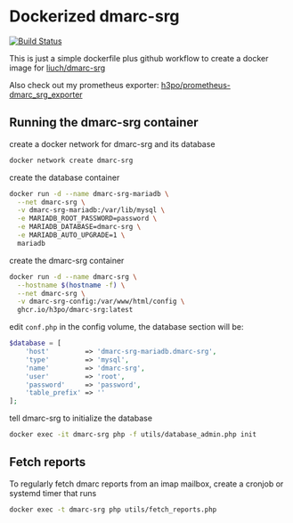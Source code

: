 # Dockerized dmarc-srg

[![Build Status](https://github.com/h3po/docker-dmarc-srg/actions/workflows/docker-image.yml/badge.svg)](https://github.com/h3po/docker-dmarc-srg/actions/workflows/docker-image.yml)

This is just a simple dockerfile plus github workflow to create a docker image for [liuch/dmarc-srg](https://github.com/liuch/dmarc-srg)  

Also check out my prometheus exporter: [h3po/prometheus-dmarc_srg_exporter](https://github.com/h3po/prometheus-dmarc_srg_exporter)

## Running the dmarc-srg container

create a docker network for dmarc-srg and its database
```bash
docker network create dmarc-srg
```

create the database container
```bash
docker run -d --name dmarc-srg-mariadb \
  --net dmarc-srg \
  -v dmarc-srg-mariadb:/var/lib/mysql \
  -e MARIADB_ROOT_PASSWORD=password \
  -e MARIADB_DATABASE=dmarc-srg \
  -e MARIADB_AUTO_UPGRADE=1 \
  mariadb
```

create the dmarc-srg container
```bash
docker run -d --name dmarc-srg \
  --hostname $(hostname -f) \
  --net dmarc-srg \
  -v dmarc-srg-config:/var/www/html/config \
  ghcr.io/h3po/dmarc-srg:latest
```

edit `conf.php` in the config volume, the database section will be:
```php
$database = [
    'host'         => 'dmarc-srg-mariadb.dmarc-srg',
    'type'         => 'mysql',
    'name'         => 'dmarc-srg',
    'user'         => 'root',
    'password'     => 'password',
    'table_prefix' => ''
];
```

tell dmarc-srg to initialize the database
```bash
docker exec -it dmarc-srg php -f utils/database_admin.php init
```

## Fetch reports

To regularly fetch dmarc reports from an imap mailbox, create a cronjob or systemd timer that runs

```bash
docker exec -t dmarc-srg php utils/fetch_reports.php
```
